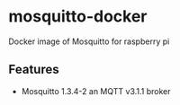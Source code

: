 # mosquitto-docker
Docker image of Mosquitto for raspberry pi

## Features
* Mosquitto 1.3.4-2 an MQTT v3.1.1 broker